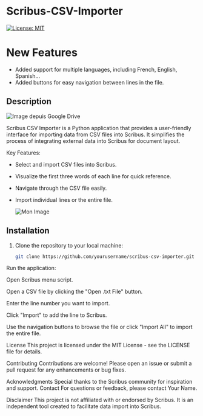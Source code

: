 # Scribus-CSV-Importer
[![License: MIT](https://img.shields.io/badge/License-MIT-blue.svg)](https://opensource.org/licenses/MIT)

# New Features

- Added support for multiple languages, including French, English, Spanish...
- Added buttons for easy navigation between lines in the file.

## Description

![Image depuis Google Drive](https://drive.google.com/uc?export=view&id=1x8VH7IZUgkjq13_qkyc6sXYDX112Kjma)

Scribus CSV Importer is a Python application that provides a user-friendly interface for importing data from CSV files into Scribus. It simplifies the process of integrating external data into Scribus for document layout.

Key Features:

- Select and import CSV files into Scribus.
- Visualize the first three words of each line for quick reference.
- Navigate through the CSV file easily.
- Import individual lines or the entire file.

  ![Mon Image](https://drive.google.com/uc?export=view&id=1gwLsS6UzZgYRSlcC8LjN7AroPAP6D0t2)



## Installation

1. Clone the repository to your local machine:

   ```bash
   git clone https://github.com/yourusername/scribus-csv-importer.git


Run the application:

Open Scribus menu script.

Open a CSV file by clicking the "Open .txt File" button.

Enter the line number you want to import.

Click "Import" to add the line to Scribus.

Use the navigation buttons to browse the file or click "Import All" to import the entire file.

License
This project is licensed under the MIT License - see the LICENSE file for details.

Contributing
Contributions are welcome! Please open an issue or submit a pull request for any enhancements or bug fixes.

Acknowledgments
Special thanks to the Scribus community for inspiration and support.
Contact
For questions or feedback, please contact Your Name.

Disclaimer
This project is not affiliated with or endorsed by Scribus. It is an independent tool created to facilitate data import into Scribus.
